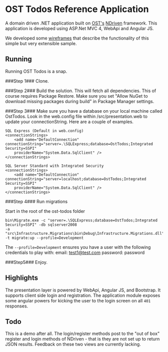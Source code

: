 OST Todos Reference Application
===============================
A domain driven .NET application built on <a href="http://www.ostusa.com/app-dev" target="_blank">OST's</a> [NDriven](https://github.com/OSTUSA/ndriven) framework.
This application is developed using ASP.Net MVC 4, WebApi and Angular JS.  

We developed some <a href="https://ost.mybalsamiq.com/projects/glsecdomaindrivendesignapp/grid" target="_blank">wireframes</a> that describe the functionality of
this simple but very extensible sample. 

Running
-------
Running OST Todos is a snap.

###Step 1###
Clone.

###Step 2###
Build the solution. This will fetch all dependencies. This of course requires Package Restore. Make sure you set "Allow NuGet to download missing packages during build" in Package Manager settings.

###Step 3###
Make sure you have a database on your local machine called OstTodos.  Look in the web.config file within /src/presentation.web to update 
your connectionString.  Here are a couple of examples.

```
SQL Express (Default in web.config)
<connectionStrings>
    <add name="DefaultConnection" connectionString="server=.\SQLExpress;database=OstTodos;Integrated Security=SSPI" 
    providerName="System.Data.SqlClient" />
</connectionStrings>

SQL Server Standard with Integrated Security
<connectionStrings>
    <add name="DefaultConnection" connectionString="server=localhost;database=OstTodos;Integrated Security=SSPI" 
    providerName="System.Data.SqlClient" />
</connectionStrings>
```

###Step 4###
Run migrations

Start in the root of the ost-todos folder
```
bin\Migrate.exe -c "server=.\SQLExpress;database=OstTodos;Integrated Security=SSPI" -db sqlserver2008
-a "src\Infrastructure.Migrations\bin\Debug\Infrastructure.Migrations.dll" -t migrate:up --profile=Development
```

The `--profile=Development` ensures you have a user with the following credentials to play with:
email: test1@test.com
password: password

###Step5###
Enjoy.


Highlights
----------
The presentation layer is powered by WebApi, Angular JS, and Bootstrap. It supports client side login and registration. The application module
exposes some angular powers for kicking the user to the login screen on all `401` responses.

Todo
----
This is a demo after all. The login/register methods post to the "out of box" register
and login methods of NDriven - that is they are not set up to return JSON results. Feedback on these two views are currently lacking.
